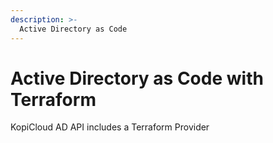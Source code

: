 ```yaml
---
description: >-
  Active Directory as Code
---
```


# Active Directory as Code with Terraform

KopiCloud AD API includes a Terraform Provider 
